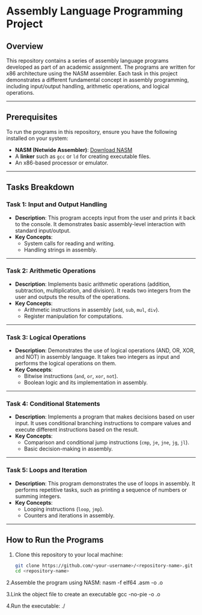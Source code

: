 # Assembly Language Programming Project

## Overview
This repository contains a series of assembly language programs developed as part of an academic assignment. The programs are written for x86 architecture using the NASM assembler. Each task in this project demonstrates a different fundamental concept in assembly programming, including input/output handling, arithmetic operations, and logical operations.

---

## Prerequisites
To run the programs in this repository, ensure you have the following installed on your system:
- **NASM (Netwide Assembler)**: [Download NASM](https://www.nasm.us/)
- A **linker** such as `gcc` or `ld` for creating executable files.
- An x86-based processor or emulator.

---

## Tasks Breakdown

### Task 1: Input and Output Handling
- **Description**: This program accepts input from the user and prints it back to the console. It demonstrates basic assembly-level interaction with standard input/output.
- **Key Concepts**:
  - System calls for reading and writing.
  - Handling strings in assembly.

---

### Task 2: Arithmetic Operations
- **Description**: Implements basic arithmetic operations (addition, subtraction, multiplication, and division). It reads two integers from the user and outputs the results of the operations.
- **Key Concepts**:
  - Arithmetic instructions in assembly (`add`, `sub`, `mul`, `div`).
  - Register manipulation for computations.

---

### Task 3: Logical Operations
- **Description**: Demonstrates the use of logical operations (AND, OR, XOR, and NOT) in assembly language. It takes two integers as input and performs the logical operations on them.
- **Key Concepts**:
  - Bitwise instructions (`and`, `or`, `xor`, `not`).
  - Boolean logic and its implementation in assembly.

---

### Task 4: Conditional Statements
- **Description**: Implements a program that makes decisions based on user input. It uses conditional branching instructions to compare values and execute different instructions based on the result.
- **Key Concepts**:
  - Comparison and conditional jump instructions (`cmp`, `je`, `jne`, `jg`, `jl`).
  - Basic decision-making in assembly.

---

### Task 5: Loops and Iteration
- **Description**: This program demonstrates the use of loops in assembly. It performs repetitive tasks, such as printing a sequence of numbers or summing integers.
- **Key Concepts**:
  - Looping instructions (`loop`, `jmp`).
  - Counters and iterations in assembly.

---

## How to Run the Programs
1. Clone this repository to your local machine:
   ```bash
   git clone https://github.com/<your-username>/<repository-name>.git
   cd <repository-name>

2.Assemble the program using NASM:
nasm -f elf64 <program-name>.asm -o <program-name>.o

3.Link the object file to create an executable
gcc -no-pie -o <program-name> <program-name>.o

4.Run the executable:
./<program-name>
